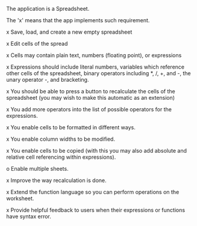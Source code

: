 The application is a Spreadsheet.

The 'x' means that the app implements such requirement.

x Save, load, and create a new empty spreadsheet

x Edit cells of the spread

x Cells may contain plain text, numbers (floating point), or expressions

x Expressions should include literal numbers, variables which reference other cells of the spreadsheet, binary operators including *, /, +, and -, the unary operator -, and bracketing.

x You should be able to press a button to recalculate the cells of the spreadsheet (you may wish to make this automatic as an extension)

x You add more operators into the list of possible operators for the expressions.

x You enable cells to be formatted in different ways.

x You enable column widths to be modified.

x You enable cells to be copied (with this you may also add absolute and relative cell referencing within expressions).

o Enable multiple sheets.

x Improve the way recalculation is done.

x Extend the function language so you can perform operations on the worksheet.

x Provide helpful feedback to users when their expressions or functions have syntax error.